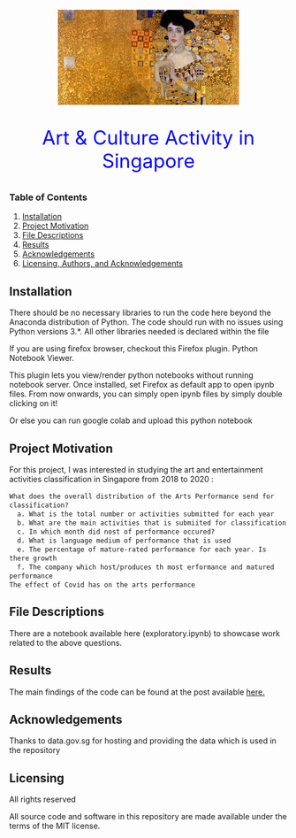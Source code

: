 

 <p align="center"><img src="art_FB.jpg" /></p>
  <p align="center" style="color:blue;font-size:35px;">Art & Culture Activity in Singapore</p>

### Table of Contents

1. [Installation](#installation)
2. [Project Motivation](#motivation)
3. [File Descriptions](#files)
4. [Results](#results)
5. [Acknowledgements](#acknowledgement)
6. [Licensing, Authors, and Acknowledgements](#licensing)

## Installation <a name="installation"></a>

There should be no necessary libraries to run the code here beyond the Anaconda distribution of Python. The code should run with no issues using Python versions 3.*. All other libraries needed is declared within the file

If you are using firefox browser, checkout this Firefox plugin. Python Notebook Viewer.

This plugin lets you view/render python notebooks without running notebook server. Once installed, set Firefox as default app to open ipynb files. From now onwards, you can simply open ipynb files by simply double clicking on it!

Or else you can run google colab and upload this python notebook

## Project Motivation<a name="motivation"></a>

For this project, I was interested in studying the art and entertainment activities classification in Singapore from 2018 to 2020 :


    What does the overall distribution of the Arts Performance send for classification? 
      a. What is the total number or activities submitted for each year 
      b. What are the main activities that is submiited for classification 
      c. In which month did nost of performance occured? 
      d. What is language medium of performance that is used 
      e. The percentage of mature-rated performance for each year. Is there growth 
      f. The company which host/produces th most erformance and matured performance
    The effect of Covid has on the arts performance


## File Descriptions <a name="files"></a>

There are a notebook available here (exploratory.ipynb) to showcase work related to the above questions.  


## Results<a name="results"></a>

The main findings of the code can be found at the post available <a href="https://medium.com/@watertreader/art-classification-in-singapore-1c6d11936b4e" rel="nofollow">here.</a>

## Acknowledgements <a name="acknowedgement"></a>

Thanks to data.gov.sg for hosting and providing the data which is used in the repository

## Licensing <a name="licensing"></a>

All rights reserved

All source code and software in this repository are made available under the terms of the MIT license.



